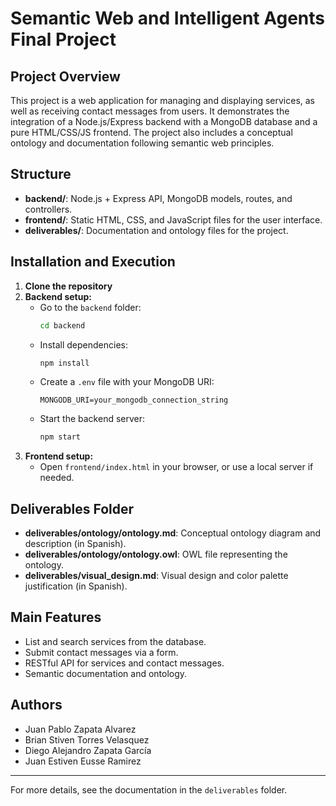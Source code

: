 # Semantic Web and Intelligent Agents Final Project

## Project Overview
This project is a web application for managing and displaying services, as well as receiving contact messages from users. It demonstrates the integration of a Node.js/Express backend with a MongoDB database and a pure HTML/CSS/JS frontend. The project also includes a conceptual ontology and documentation following semantic web principles.

## Structure
- **backend/**: Node.js + Express API, MongoDB models, routes, and controllers.
- **frontend/**: Static HTML, CSS, and JavaScript files for the user interface.
- **deliverables/**: Documentation and ontology files for the project.

## Installation and Execution
1. **Clone the repository**
2. **Backend setup:**
   - Go to the `backend` folder:
     ```bash
     cd backend
     ```
   - Install dependencies:
     ```bash
     npm install
     ```
   - Create a `.env` file with your MongoDB URI:
     ```env
     MONGODB_URI=your_mongodb_connection_string
     ```
   - Start the backend server:
     ```bash
     npm start
     ```
3. **Frontend setup:**
   - Open `frontend/index.html` in your browser, or use a local server if needed.

## Deliverables Folder
- **deliverables/ontology/ontology.md**: Conceptual ontology diagram and description (in Spanish).
- **deliverables/ontology/ontology.owl**: OWL file representing the ontology.
- **deliverables/visual_design.md**: Visual design and color palette justification (in Spanish).

## Main Features
- List and search services from the database.
- Submit contact messages via a form.
- RESTful API for services and contact messages.
- Semantic documentation and ontology.

## Authors
- Juan Pablo Zapata Alvarez
- Brian Stiven Torres Velasquez
- Diego Alejandro Zapata García
- Juan Estiven Eusse Ramirez

---
For more details, see the documentation in the `deliverables` folder.